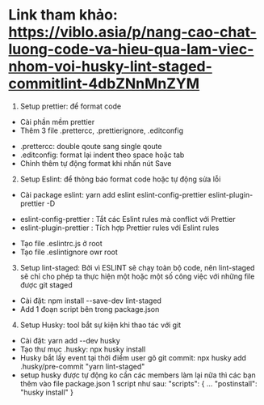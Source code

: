 # Link tham khảo: https://viblo.asia/p/nang-cao-chat-luong-code-va-hieu-qua-lam-viec-nhom-voi-husky-lint-staged-commitlint-4dbZNnMnZYM
1. Setup prettier: để format code
- Cài phần mềm prettier
- Thêm 3 file .prettercc, .prettierignore, .editconfig
+ .prettercc: double qoute sang single qoute
+ .editconfig: format lại indent theo space hoặc tab
+ Chỉnh thêm tự động format khi nhấn nút Save

2. Setup Eslint: để thông báo format code hoặc tự động sửa lỗi
- Cài package eslint: yarn add eslint eslint-config-prettier eslint-plugin-prettier -D
+ eslint-config-prettier : Tắt các Eslint rules mà conflict với Prettier
+ eslint-plugin-prettier : Tích hợp Prettier rules với Eslint rules
- Tạo file .eslintrc.js ở root
- Tạo file .eslintignore owr root

3. Setup lint-staged: Bởi vì ESLINT sẽ chạy toàn bộ code, nên lint-staged sẽ chỉ cho phép ta thực hiện một hoặc một số công việc với những file được git staged
- Cài đặt: npm install --save-dev lint-staged
- Add 1 đoạn script bên trong package.json

4. Setup Husky: tool bắt sự kiện khi thao tác với git
- Cài đặt: yarn add --dev husky
- Tạo thư mục .husky: npx husky install
- Husky bắt lấy event tại thời điểm user gõ git commit: npx husky add .husky/pre-commit "yarn lint-staged"
- setup husky được tự động ko cần các members làm lại nữa thì các bạn thêm vào file package.json 1 script như sau:
    "scripts": {
        ...
        "postinstall": "husky install"
    }

